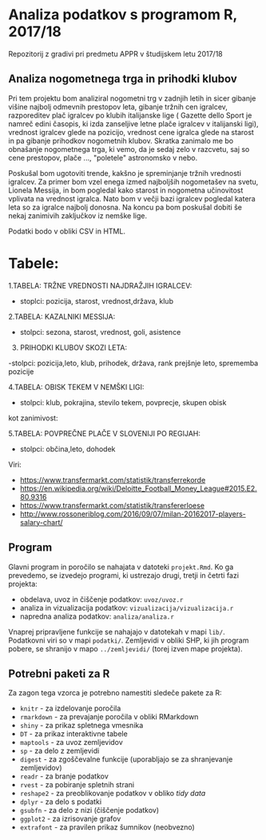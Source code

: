 # Analiza podatkov s programom R, 2017/18

Repozitorij z gradivi pri predmetu APPR v študijskem letu 2017/18

## Analiza nogometnega trga in prihodki klubov
Pri tem projektu bom analiziral nogometni trg v zadnjih letih in sicer gibanje višine najbolj odmevnih prestopov leta, gibanje tržnih cen igralcev, razporeditev plač igralcev po klubih italijanske lige ( Gazette dello Sport je namreč edini časopis, ki izda zanseljive letne plače igralcev v italijanski ligi), vrednost igralcev glede na pozicijo, vrednost cene igralca glede na starost in pa gibanje prihodkov nogometnih klubov. Skratka zanimalo me bo obnašanje nogometnega trga, ki vemo, da je sedaj zelo v razcvetu, saj so cene prestopov, plače ...,  "poletele" astronomsko v nebo.

Poskušal bom ugotoviti trende, kakšno je spreminjanje tržnih vrednosti igralcev. Za primer bom vzel enega izmed najboljših nogometašev na svetu, Lionela Messija, in bom pogledal kako starost in nogometna učinovitost vplivata na vrednost igralca. Nato bom v večji bazi igralcev pogledal katera leta so za igralce najbolj donosna. Na koncu pa bom poskušal dobiti še nekaj zanimivih zaključkov iz nemške lige.

Podatki bodo v obliki CSV in HTML.

# Tabele:

1.TABELA: TRŽNE VREDNOSTI NAJDRAŽJIH IGRALCEV:

- stoplci: pozicija, starost, vrednost,država, klub

2.TABELA: KAZALNIKI MESSIJA:

- stolpci: sezona, starost, vrednost, goli, asistence

3. PRIHODKI KLUBOV SKOZI LETA:

-stolpci: pozicija,leto, klub, prihodek, država, rank prejšnje leto, sprememba pozicije

4.TABELA: OBISK TEKEM V NEMŠKI LIGI:

- stolpci: klub, pokrajina, stevilo tekem, povprecje, skupen obisk

kot zanimivost:

5.TABELA: POVPREČNE PLAČE V SLOVENIJI PO REGIJAH:

- stolpci: občina,leto, dohodek



Viri:
- https://www.transfermarkt.com/statistik/transferrekorde
- https://en.wikipedia.org/wiki/Deloitte_Football_Money_League#2015.E2.80.9316
- https://www.transfermarkt.com/statistik/transfererloese
- http://www.rossoneriblog.com/2016/09/07/milan-20162017-players-salary-chart/

## Program

Glavni program in poročilo se nahajata v datoteki `projekt.Rmd`. Ko ga prevedemo,
se izvedejo programi, ki ustrezajo drugi, tretji in četrti fazi projekta:

* obdelava, uvoz in čiščenje podatkov: `uvoz/uvoz.r`
* analiza in vizualizacija podatkov: `vizualizacija/vizualizacija.r`
* napredna analiza podatkov: `analiza/analiza.r`

Vnaprej pripravljene funkcije se nahajajo v datotekah v mapi `lib/`. Podatkovni
viri so v mapi `podatki/`. Zemljevidi v obliki SHP, ki jih program pobere, se
shranijo v mapo `../zemljevidi/` (torej izven mape projekta).

## Potrebni paketi za R

Za zagon tega vzorca je potrebno namestiti sledeče pakete za R:

* `knitr` - za izdelovanje poročila
* `rmarkdown` - za prevajanje poročila v obliki RMarkdown
* `shiny` - za prikaz spletnega vmesnika
* `DT` - za prikaz interaktivne tabele
* `maptools` - za uvoz zemljevidov
* `sp` - za delo z zemljevidi
* `digest` - za zgoščevalne funkcije (uporabljajo se za shranjevanje zemljevidov)
* `readr` - za branje podatkov
* `rvest` - za pobiranje spletnih strani
* `reshape2` - za preoblikovanje podatkov v obliko *tidy data*
* `dplyr` - za delo s podatki
* `gsubfn` - za delo z nizi (čiščenje podatkov)
* `ggplot2` - za izrisovanje grafov
* `extrafont` - za pravilen prikaz šumnikov (neobvezno)
